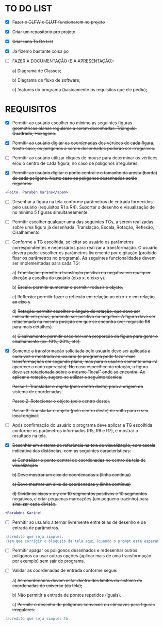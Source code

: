# TO DO LIST

- [x] ~~Fazer o GLFW e GLUT funcionarem no projeto~~
- [x] ~~Criar um repositório pro projeto~~
- [x] ~~Criar uma To Do List~~
- [x] Já fizemo bastante coisa po
- [ ] FAZER A DOCUMENTAÇÃO (E A APRESENTAÇÃO):

    a) Diagrama de Classes;
    
    b) Diagrama de fluxo de software;
    
    c) features do programa (basicamente os requisitos que ele pediu);
    

# REQUISITOS
- [x] ~~Permitir ao usuário escolher no mínimo as seguintes figuras geométricas planas regulares a serem desenhadas: Triângulo, Quadrado, Hexágono.~~
- [x] ~~Permitir ao usuário digitar as coordenadas dos vértices de cada figura. Neste caso, os polígonos a serem desenhados poderão ser irregulares.~~
- [ ] Permitir ao usuário utilizar cliques de mouse para determinar os vértices e/ou o centro de cada figura, no caso de polígonos irregulares.

- [x] ~~Permitir ao usuário digitar o ponto central e o tamanho da aresta (borda) de cada polígono. Neste caso os polígonos desenhados serão regulares.~~ 

``` diff
+Feito. Parabén Karine</span>
```
- [ ] Desenhar a figura na tela conforme parâmetros de entrada fornecidos pelo usuário (requisitos R1 a R4). Suportar o desenho e visualização de no mínimo 5 figuras simultaneamente.

- [ ] Permitir escolher qualquer uma das seguintes TGs, a serem realizadas sobre uma figura já desenhada: Translação, Escala, Rotação, Reflexão, Cisalhamento
- [ ] Conforme a TG escolhida, solicitar ao usuário os parâmetros correspondentes e necessários para realizar a transformação. O usuário deverá poder escolher os parâmetros livremente por digitação (proibido fixar os parâmetros no programa). 
As seguintes funcionalidades devem ser implementadas para cada TG:  

    a) ~~Translação: permitir a translação positiva ou negativa em qualquer direção a  escolha do usuário (eixo x, o eixo y).~~

    b) ~~Escala: permitir aumentar e permitir reduzir o objeto.~~

    c) ~~Reflexão: permitir fazer a reflexão em relação ao eixo x e em relação ao eixo y~~.

    d) ~~Rotação: permitir escolher o ângulo de rotação, que deve ser indicado em graus, podendo ser positivo ou negativo. A figura deve ser rotacionada na mesma posição em que se encontra (ver requisito R8 para mais detalhes).~~

    e) ~~Cisalhamento: permitir escolher uma proporção da figura para gerar o cisalhamento (ex: 10%, 20%, etc).~~ 

- [x] ~~Somente a transformação solicitada pelo usuário deve ser aplicada a cada vez e mostrada ao usuário (o programa pode fazer mais transformações em segundo plano, mas para o usuário somente uma irá aparecer a cada operação). 
No caso específico da rotação, a figura deve ser rotacionada sobre o mesmo “local” onde se encontra. Ao aplicar a rotação, sugere-se utilizar a seguinte técnica:~~

  ~~Passo 1: Transladar o objeto (pelo centro deste) para a origem do sistema de coordenadas.~~

  ~~Passo 2: Rotacionar o objeto (pelo centro deste).~~

  ~~Passo 3: Transladar o objeto (pelo centro deste) de volta para o seu local original.~~

- [ ] Após confirmação do usuário o programa deve aplicar a TG escolhida conforme os parâmetros informados (R5, R6 e R7), e mostrar o resultado na tela.
- [x] ~~Desenhar um sistema de referência na tela de visualização, com escala indicativa das distâncias, com as seguintes características:~~

    ~~a) Centralizar o ponto central de coordenadas no centro da tela de visualização.~~

    ~~b) Deve mostrar um eixo de coordenadas x (linha contínua)~~

    ~~c) Deve mostrar um eixo de coordenadas y (linha contínua)~~

    ~~d) Dividir os eixos x e y em 10 segmentos positivos e 10 segmentos negativos, e criar pequenas marcações (um pequeno tracinho) para sinalizar cada divisão.~~

```diff
+Parabéns Karine!
```

- [ ] Permitir ao usuário alternar livremente entre telas de desenho e de entrada de parâmetros.
  
```diff
!acredito que seja simples.
!Tem que corrigir o bloqueio da tela aqui (quando o prompt está esperando por um input do usuário)
``` 

- [ ] Permitir apagar os polígonos desenhados e redesenhar outros polígonos ou usar outras opções (aplicar mais de uma transformação por exemplo) sem sair do programa.

- [ ] Validar as coordenadas de entrada conforme segue:

    a) ~~As coordenadas devem estar dentro dos limites do sistema de coordenadas do universo (da tela);~~
    
    b) Não permitir a entrada de pontos repetidos (iguais).
    
    c) ~~Permitir o desenho de polígonos convexos ou côncavos para figuras irregulares.~~

```diff
!acredito que seja simples tb.
```

